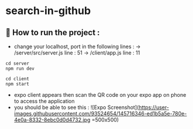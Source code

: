 # search-in-github

## :running: How to run the project :
- change your localhost, port in the following lines :
  -> /server/src/server.js line : 51
  -> /client/app.js line : 11
  
```
cd server
npm run dev

cd client
npm start
```
- expo client appears then scan the QR code on your expo app on phone to access the application
- you should be able to see this :
![Expo Screenshot](https://user-images.githubusercontent.com/93524654/145716346-ed1b5a5e-780e-4e0a-8332-8ebc0d0d4732.jpg =500x500)
